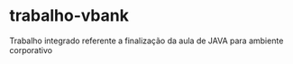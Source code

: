 # trabalho-vbank
Trabalho integrado referente a finalização da aula de JAVA para ambiente corporativo
